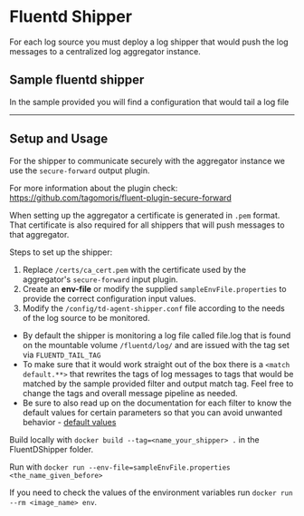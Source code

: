 # Fluentd Shipper

For each log source you must deploy a log shipper that would push the log messages to a centralized log aggregator instance.

## Sample fluentd shipper
In the sample provided you will find a configuration that would tail a log file


***

## Setup and Usage
For the shipper to communicate securely with the aggregator instance we use the `secure-forward` output plugin.

For more information about the plugin check: https://github.com/tagomoris/fluent-plugin-secure-forward

When setting up the aggregator a certificate is generated in `.pem` format. That certificate is also required for all shippers that will push messages to that aggregator.

Steps to set up the shipper:
1. Replace `/certs/ca_cert.pem` with the certificate used by the aggregator's `secure-forward` input plugin.
2. Create an **env-file** or modify the supplied `sampleEnvFile.properties` to provide the correct configuration input values.
3. Modify the `/config/td-agent-shipper.conf` file according to the needs of the log source to be monitored.
  *  By default the shipper is monitoring a log file called file.log that is found on the mountable volume `/fluentd/log/` and are issued with the tag set via `FLUENTD_TAIL_TAG`
  * To make sure that it would work straight out of the box there is a `<match default.**>` that rewrites the tags of log messages to tags that would be matched by the sample provided filter and output match tag. Feel free to change the tags and overall message pipeline as needed.
  * Be sure to also read up on the documentation for each filter to know the default values for certain parameters so that you can avoid unwanted behavior - [default values](../README.md#beware-of-default-values)

Build locally with `docker build --tag=<name_your_shipper> .` in the FluentDShipper folder.

Run with `docker run --env-file=sampleEnvFile.properties <the_name_given_before>`

If you need to check the values of the environment variables run `docker run --rm <image_name> env`.

